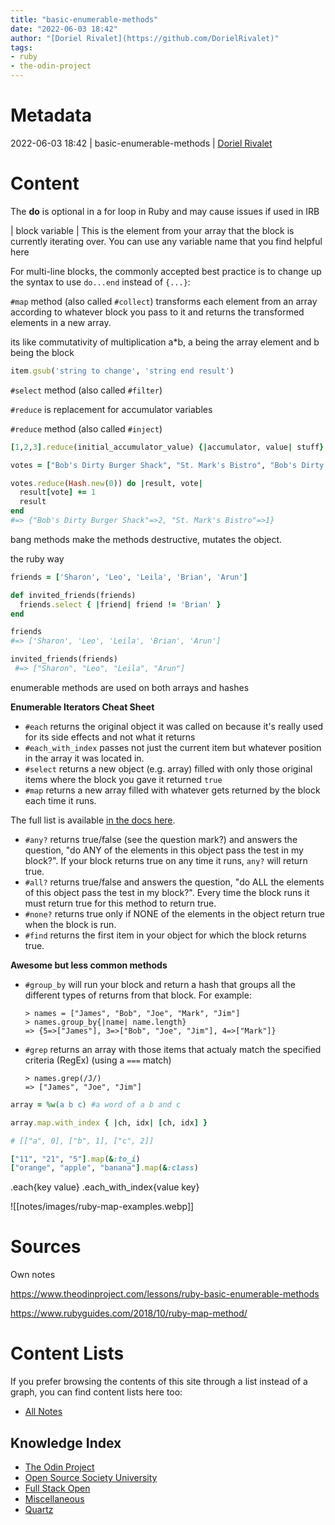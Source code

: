 ```yaml
---
title: "basic-enumerable-methods"
date: "2022-06-03 18:42"
author: "[Doriel Rivalet](https://github.com/DorielRivalet)"
tags:
- ruby
- the-odin-project
---
```


# Metadata
2022-06-03 18:42  | basic-enumerable-methods | [Doriel Rivalet](https://github.com/DorielRivalet)

# Content
The **do** is optional in a for loop in Ruby and may cause issues if used in IRB

| block variable |
This is the element from your array that the block is currently iterating over. You can use any variable name that you find helpful here

For multi-line blocks, the commonly accepted best practice is to change up the syntax to use `do...end` instead of `{...}`:

`#map` method (also called `#collect`) transforms each element from an array according to whatever block you pass to it and returns the transformed elements in a new array.

its like commutativity of multiplication a\*b, a being the array element and b being the block

```ruby
item.gsub('string to change', 'string end result')
```

`#select` method (also called `#filter`)

```#reduce``` is replacement for accumulator variables

`#reduce` method (also called `#inject`)

```ruby
[1,2,3].reduce(initial_accumulator_value) {|accumulator, value| stuff}
```


```ruby
votes = ["Bob's Dirty Burger Shack", "St. Mark's Bistro", "Bob's Dirty Burger Shack"]

votes.reduce(Hash.new(0)) do |result, vote|
  result[vote] += 1
  result
end
#=> {"Bob's Dirty Burger Shack"=>2, "St. Mark's Bistro"=>1}
```

bang methods make the methods destructive, mutates the object.

the ruby way 

```ruby
friends = ['Sharon', 'Leo', 'Leila', 'Brian', 'Arun']

def invited_friends(friends)
  friends.select { |friend| friend != 'Brian' }
end

friends
#=> ['Sharon', 'Leo', 'Leila', 'Brian', 'Arun']

invited_friends(friends)
 #=> ["Sharon", "Leo", "Leila", "Arun"]
```

enumerable methods are used on both arrays and hashes

**Enumerable Iterators Cheat Sheet**

-   `#each` returns the original object it was called on because it's really used for its side effects and not what it returns
-   `#each_with_index` passes not just the current item but whatever position in the array it was located in.
-   `#select` returns a new object (e.g. array) filled with only those original items where the block you gave it returned `true`
-   `#map` returns a new array filled with whatever gets returned by the block each time it runs.

The full list is available [in the docs here](http://ruby-doc.org/core-2.0/Enumerable.html).

-   `#any?` returns true/false (see the question mark?) and answers the question, "do ANY of the elements in this object pass the test in my block?". If your block returns true on any time it runs, `any?` will return true.
-   `#all?` returns true/false and answers the question, "do ALL the elements of this object pass the test in my block?". Every time the block runs it must return true for this method to return true.
-   `#none?` returns true only if NONE of the elements in the object return true when the block is run.
-   `#find` returns the first item in your object for which the block returns true.

**Awesome but less common methods**

-   `#group_by` will run your block and return a hash that groups all the different types of returns from that block. For example:
    
    ```
    > names = ["James", "Bob", "Joe", "Mark", "Jim"]
    > names.group_by{|name| name.length}
    => {5=>["James"], 3=>["Bob", "Joe", "Jim"], 4=>["Mark"]} 
    ```
    
-   `#grep` returns an array with those items that actualy match the specified criteria (RegEx) (using a `===` match)
    
    ```
    > names.grep(/J/)
    => ["James", "Joe", "Jim"]
    ```

```ruby
array = %w(a b c) #a word of a b and c

array.map.with_index { |ch, idx| [ch, idx] }

# [["a", 0], ["b", 1], ["c", 2]]

["11", "21", "5"].map(&:to_i)
["orange", "apple", "banana"].map(&:class)
```

.each{key value}
.each_with_index{value key}



![[notes/images/ruby-map-examples.webp]]


# Sources
Own notes

https://www.theodinproject.com/lessons/ruby-basic-enumerable-methods

https://www.rubyguides.com/2018/10/ruby-map-method/

# Content Lists
If you prefer browsing the contents of this site through a list instead of a graph, you can find content lists here too:

- [All Notes](notes/)

## Knowledge Index
- [The Odin Project](notes/index-list/the-odin-project.md)
- [Open Source Society University](notes/index-list/open-source-society-university.md)
- [Full Stack Open](notes/index-list/fullstack-open.md)
- [Miscellaneous](notes/index-list/miscellaneous.md)
- [Quartz](notes/index-list/quartz.md)

